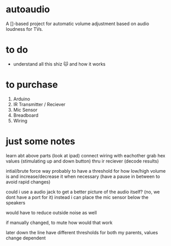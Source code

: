 # autoaudio
A []-based project for automatic volume adjustment based on audio loudness for TVs.

# to do
- understand all this shiz 🐱 and how it works

# to purchase
1. Arduino
2. IR Transmitter / Reciever
3. Mic Sensor
4. Breadboard
5. Wiring

# just some notes
learn abt above parts (look at ipad)
connect wiring with eachother
grab hex values (stimulating up and down button) thru ir reciever (decode results)

intial/brute force way probably to have a threshold for how low/high volume is and increase/decrease it when necessary 
(have a pause in between to avoid rapid changes)

could i use a audio jack to get a better picture of the audio itself? (no, we dont have a port for it)
instead i can place the mic sensor below the speakers

would have to reduce outside noise as well

if manually changed, to mute how would that work

later down the line have different thresholds for both my parents, values change dependent

